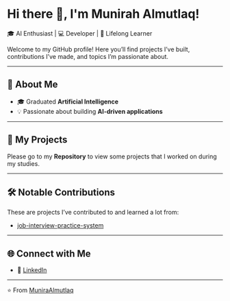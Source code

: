 # Hi there 👋, I'm Munirah Almutlaq!

🎓 AI Enthusiast | 💻 Developer | 🌱 Lifelong Learner

Welcome to my GitHub profile! Here you’ll find projects I’ve built, contributions I’ve made, and topics I’m passionate about.

---

## 🚀 About Me
- 🎓 Graduated **Artificial Intelligence**
- 💡 Passionate about building **AI-driven applications**

---

## 📌 My Projects
Please go to my **Repository** to view some projects that I worked on during my studies.

---

## 🛠️ Notable Contributions
These are projects I’ve contributed to and learned a lot from:
- [job-interview-practice-system](https://github.com/WatinAljohani/Job_Interview_Practice_System_GPT3.5_LLaMA)

---

## 🌐 Connect with Me
- 💼 [LinkedIn](https://www.linkedin.com/in/munirah-almutlaq-564a19311/)

---
⭐️ From [MuniraAlmutlaq](https://github.com/MuniraAlmutlaq)
